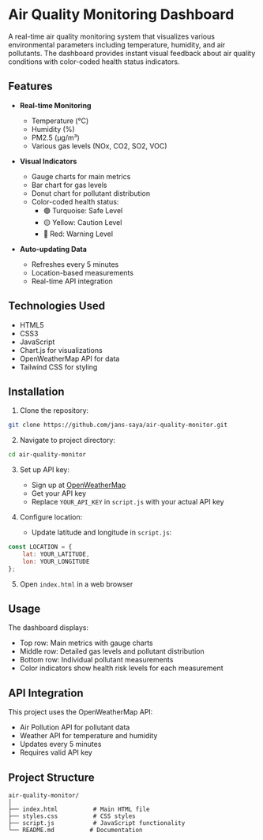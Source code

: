 # Air Quality Monitoring Dashboard

A real-time air quality monitoring system that visualizes various environmental parameters including temperature, humidity, and air pollutants. The dashboard provides instant visual feedback about air quality conditions with color-coded health status indicators.

## Features

- **Real-time Monitoring**
  - Temperature (°C)
  - Humidity (%)
  - PM2.5 (µg/m³)
  - Various gas levels (NOx, CO2, SO2, VOC)

- **Visual Indicators**
  - Gauge charts for main metrics
  - Bar chart for gas levels
  - Donut chart for pollutant distribution
  - Color-coded health status:
    - 🟢 Turquoise: Safe Level
    - 🟡 Yellow: Caution Level
    - 🔴 Red: Warning Level

- **Auto-updating Data**
  - Refreshes every 5 minutes
  - Location-based measurements
  - Real-time API integration

## Technologies Used

- HTML5
- CSS3
- JavaScript
- Chart.js for visualizations
- OpenWeatherMap API for data
- Tailwind CSS for styling

## Installation

1. Clone the repository:
```bash
git clone https://github.com/jans-saya/air-quality-monitor.git
```

2. Navigate to project directory:
```bash
cd air-quality-monitor
```

3. Set up API key:
   - Sign up at [OpenWeatherMap](https://openweathermap.org/)
   - Get your API key
   - Replace `YOUR_API_KEY` in `script.js` with your actual API key

4. Configure location:
   - Update latitude and longitude in `script.js`:
```javascript
const LOCATION = {
    lat: YOUR_LATITUDE,
    lon: YOUR_LONGITUDE
};
```

5. Open `index.html` in a web browser

## Usage

The dashboard displays:
- Top row: Main metrics with gauge charts
- Middle row: Detailed gas levels and pollutant distribution
- Bottom row: Individual pollutant measurements
- Color indicators show health risk levels for each measurement

## API Integration

This project uses the OpenWeatherMap API:
- Air Pollution API for pollutant data
- Weather API for temperature and humidity
- Updates every 5 minutes
- Requires valid API key

## Project Structure

```
air-quality-monitor/
│
├── index.html          # Main HTML file
├── styles.css          # CSS styles
├── script.js           # JavaScript functionality
└── README.md          # Documentation
```
